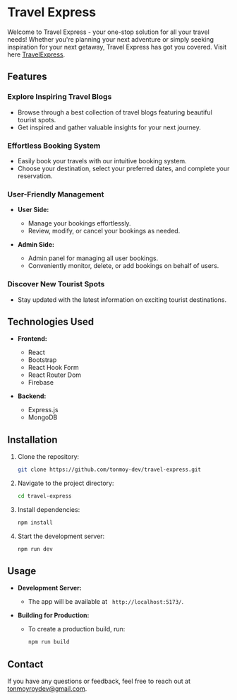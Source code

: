 # Travel Express

Welcome to Travel Express - your one-stop solution for all your travel needs! Whether you're planning your next adventure or simply seeking inspiration for your next getaway, Travel Express has got you covered.
Visit here [TravelExpress](https://travel-express-web.netlify.app/).

## Features

### Explore Inspiring Travel Blogs
- Browse through a best collection of travel blogs featuring beautiful tourist spots.
- Get inspired and gather valuable insights for your next journey.

### Effortless Booking System
- Easily book your travels with our intuitive booking system.
- Choose your destination, select your preferred dates, and complete your reservation.

### User-Friendly Management
- **User Side:**
  - Manage your bookings effortlessly.
  - Review, modify, or cancel your bookings as needed.

- **Admin Side:**
  - Admin panel for managing all user bookings.
  - Conveniently monitor, delete, or add bookings on behalf of users.

### Discover New Tourist Spots
- Stay updated with the latest information on exciting tourist destinations.



## Technologies Used

- **Frontend:**
  - React
  - Bootstrap
  - React Hook Form
  - React Router Dom
  - Firebase


- **Backend:**
  - Express.js
  - MongoDB

## Installation

1. Clone the repository:
   ```sh
   git clone https://github.com/tonmoy-dev/travel-express.git
   ```

2. Navigate to the project directory:
   ```sh
   cd travel-express
   ```

3. Install dependencies:
   ```sh
   npm install
   ```

4. Start the development server:
   ```sh
   npm run dev
   ```

## Usage

- **Development Server:** 
  - The app will be available at ` http://localhost:5173/`.

- **Building for Production:**
  - To create a production build, run:
    ```sh
    npm run build
    ```

## Contact

If you have any questions or feedback, feel free to reach out at tonmoyroydev@gmail.com.